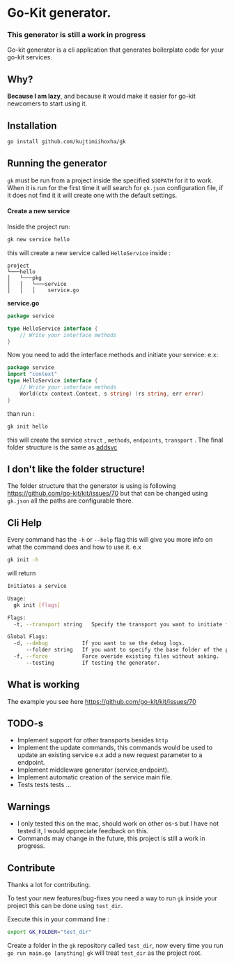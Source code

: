 # Go-Kit generator.
### This generator is still a work in progress
Go-kit generator is a cli application that generates boilerplate code for your go-kit services.

## Why?

**Because I am lazy**, and because it would make it easier for go-kit newcomers to start using it.

## Installation
```bash
go install github.com/kujtimiihoxha/gk
```
## Running the generator
`gk` must be run from a project inside the specified `$GOPATH` for it to work.
When it is run for the first time it will search for `gk.json` configuration file, if it does not find it it will create one
with the default settings.

#### Create a new service
Inside the project run:
```bash
gk new service hello
```
this will create a new service called `HelloService` inside :
```
project
└───hello
│   └───pkg
│   │   └───service
│   │   │    service.go
```
**service.go**
```go
package service

type HelloService interface {
	// Write your interface methods
}
```
Now you need to add the interface methods and initiate your service:
e.x:
```go
package service
import "context"
type HelloService interface {
	// Write your interface methods
	World(ctx context.Context, s string) (rs string, err error)
}
```
than run : 
```bash
gk init hello
```
this will create the service `struct` , `methods`, `endpoints`, `transport` .
The final folder structure is the same as  [addsvc](https://github.com/peterbourgon/go-microservices/tree/master/addsvc) 

## I don't like the folder structure!

The folder structure that the generator is using is following https://github.com/go-kit/kit/issues/70 but 
that can be changed using `gk.json` all the paths are configurable there.

## Cli Help
Every command has the `-h` or `--help` flag this will give you more info on what the command does and how to use it.
e.x 
```bash
gk init -h
```
will return
```bash
Initiates a service

Usage:
  gk init [flags]

Flags:
  -t, --transport string   Specify the transport you want to initiate for the service

Global Flags:
  -d, --debug           If you want to se the debug logs.
      --folder string   If you want to specify the base folder of the project.
  -f, --force           Force overide existing files without asking.
      --testing         If testing the generator.

```
## What is working
The example you see here  https://github.com/go-kit/kit/issues/70

## TODO-s

 - Implement support for other transports besides `http`
 - Implement the update commands, this commands would be used to update an existing service e.x add 
 a new request parameter to a endpoint.
 - Implement middleware generator (service,endpoint).
 - Implement automatic creation of the service main file.
 - Tests tests tests ...
## Warnings

- I only tested this on the mac, should work on other os-s but I have not tested it, I would appreciate feedback on this. 
- Commands may change in the future, this project is still a work in progress.
## Contribute
Thanks a lot for contributing. 

To test your new features/bug-fixes you need a way to run `gk` inside your project this can be done using `test_dir`.

Execute this in your command line :
```bash
export GK_FOLDER="test_dir" 
```
Create a folder in the `gk` repository called `test_dir`, now every time you run `go run main.go [anything]`
`gk` will treat `test_dir` as the project root.
 
